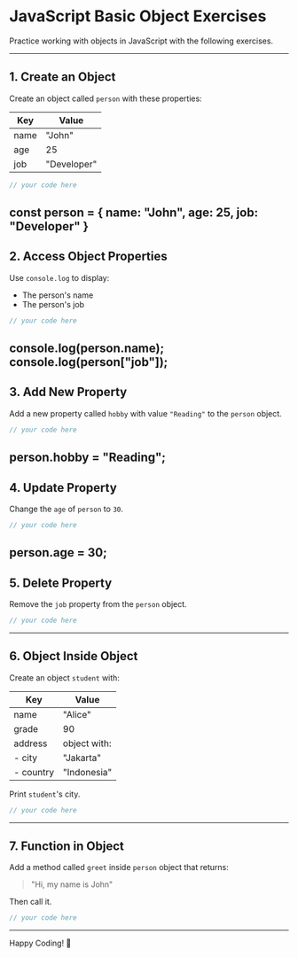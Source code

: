 
# JavaScript Basic Object Exercises

Practice working with objects in JavaScript with the following exercises.

---

## 1. Create an Object

Create an object called `person` with these properties:

| Key   | Value       |
|-------|-------------|
| name  | "John"      |
| age   | 25          |
| job   | "Developer" |

```javascript
// your code here
```
const person = {
    name: "John",
    age: 25,
    job: "Developer"
}
---

## 2. Access Object Properties

Use `console.log` to display:
- The person's name
- The person's job

```javascript
// your code here
```
console.log(person.name);
console.log(person["job"]);
---

## 3. Add New Property

Add a new property called `hobby` with value `"Reading"` to the `person` object.

```javascript
// your code here
```
person.hobby = "Reading";
---

## 4. Update Property

Change the `age` of `person` to `30`.

```javascript
// your code here
```
person.age = 30;
---

## 5. Delete Property

Remove the `job` property from the `person` object.

```javascript
// your code here
```

---

## 6. Object Inside Object

Create an object `student` with:

| Key     | Value              |
|---------|-------------------|
| name    | "Alice"           |
| grade   | 90                |
| address | object with:      |
| - city  | "Jakarta"         |
| - country | "Indonesia"     |

Print `student`'s city.

```javascript
// your code here
```

---

## 7. Function in Object

Add a method called `greet` inside `person` object that returns:

> "Hi, my name is John"

Then call it.

```javascript
// your code here
```

---

Happy Coding! 🚀

